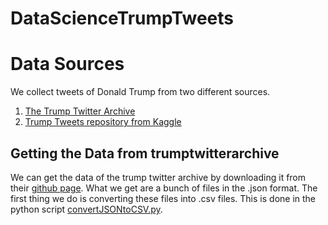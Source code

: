 # DataScienceTrumpTweets

Data Sources
============
We collect tweets of Donald Trump from two different sources.

1. [The Trump Twitter Archive](http://www.trumptwitterarchive.com/about)
2. [Trump Tweets repository from Kaggle](https://www.kaggle.com/austinreese/trump-tweets)

## Getting the Data from trumptwitterarchive

We can get the data of the trump twitter archive by downloading it from their
[github page](https://github.com/bpb27/trump_tweet_data_archive). What we get
are a bunch of files in the .json format. The first thing we do is converting 
these files into .csv files. This is done in the python script [convertJSONtoCSV.py](./convertJSONtoCSV.py).


